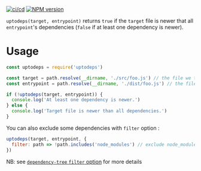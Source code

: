 [![ci/cd](https://github.com/abernier/uptodeps/workflows/ci/cd/badge.svg)](https://github.com/abernier/uptodeps/actions?query=workflow%3Aci%2Fcd)
[![NPM version](https://img.shields.io/npm/v/uptodeps.svg?style=flat)](https://www.npmjs.com/package/uptodeps)

`uptodeps(target, entrypoint)` returns `true` if the `target` file is newer that all `entrypoint`'s dependencies (`false` if at least one dependency is newer).

# Usage

```js
const uptodeps = require('uptodeps')

const target = path.resolve(__dirname, './src/foo.js') // the file we target
const entrypoint = path.resolve(__dirname, './dist/foo.js') // the file from which we determine dependencies

if (!uptodeps(target, entrypoint)) {
  console.log('At least one dependency is newer.')
} else {
  console.log('Target file is newer than all dependencies.')
}
```

You can also exclude some dependencies with `filter` option :

```js
uptodeps(target, entrypoint, {
  filter: path => !path.includes('node_modules') // exclude node_modules dependencies
})
```

NB: see [`dependency-tree` `filter` option](https://www.npmjs.com/package/dependency-tree#options) for more details